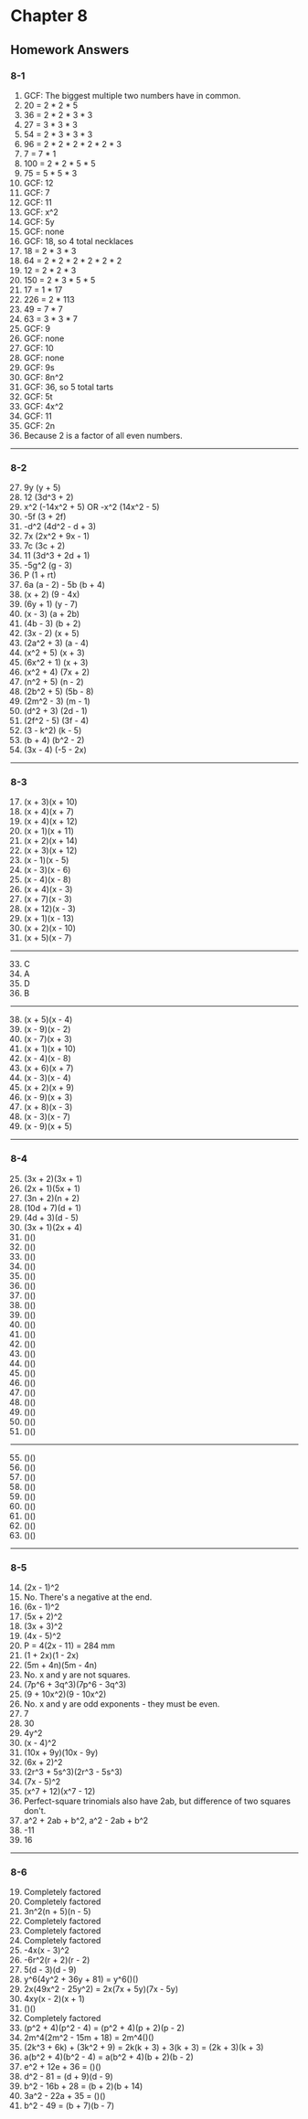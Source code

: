 # Chapter 8

## Homework Answers

### 8-1

1. GCF: The biggest multiple two numbers have in common.
2. 20 = 2 * 2 * 5
3. 36 = 2 * 2 * 3 * 3
4. 27 = 3 * 3 * 3
5. 54 = 2 * 3 * 3 * 3
6. 96 = 2 * 2 * 2 * 2 * 2 * 3
7. 7 = 7 * 1
8. 100 = 2 * 2 * 5 * 5
9. 75 = 5 * 5 * 3
10. GCF: 12
11. GCF: 7
12. GCF: 11
13. GCF: x^2
14. GCF: 5y
15. GCF: none
16. GCF: 18, so 4 total necklaces
17. 18 = 2 * 3 * 3
18. 64 = 2 * 2 * 2 * 2 * 2 * 2
19. 12 = 2 * 2 * 3
20. 150 = 2 * 3 * 5 * 5
21. 17 = 1 * 17
22. 226 = 2 * 113
23. 49 = 7 * 7
24. 63 = 3 * 3 * 7
25. GCF: 9
26. GCF: none
27. GCF: 10
28. GCF: none
29. GCF: 9s
30. GCF: 8n^2
31. GCF: 36, so 5 total tarts
32. GCF: 5t
33. GCF: 4x^2
34. GCF: 11
35. GCF: 2n
36. Because 2 is a factor of all even numbers.

---

### 8-2

27. 9y (y + 5)
28. 12 (3d^3 + 2)
29. x^2 (-14x^2 + 5) OR -x^2 (14x^2 - 5)
30. -5f (3 + 2f)
31. -d^2 (4d^2 - d + 3)
32. 7x (2x^2 + 9x - 1)
33. 7c (3c + 2)
34. 11 (3d^3 + 2d + 1)
35. -5g^2 (g - 3)
36. P (1 + rt)
37. 6a (a - 2) - 5b (b + 4)
38. (x + 2) (9 - 4x)
39. (6y + 1) (y - 7)
40. (x - 3) (a + 2b)
41. (4b - 3) (b + 2)
42. (3x - 2) (x + 5)
43. (2a^2 + 3) (a - 4)
44. (x^2 + 5) (x + 3)
45. (6x^2 + 1) (x + 3)
46. (x^2 + 4) (7x + 2)
47. (n^2 + 5) (n - 2)
48. (2b^2 + 5) (5b - 8)
49. (2m^2 - 3) (m - 1)
50. (d^2 + 3) (2d - 1)
51. (2f^2 - 5) (3f - 4)
52. (3 - k^2) (k - 5)
53. (b + 4) (b^2 - 2)
54. (3x - 4) (-5 - 2x)

---

### 8-3

17. (x + 3)(x + 10)
18. (x + 4)(x + 7)
19. (x + 4)(x + 12)
20. (x + 1)(x + 11)
21. (x + 2)(x + 14)
22. (x + 3)(x + 12)
23. (x - 1)(x - 5)
24. (x - 3)(x - 6)
25. (x - 4)(x - 8)
26. (x + 4)(x - 3)
27. (x + 7)(x - 3)
28. (x + 12)(x - 3)
29. (x + 1)(x - 13)
30. (x + 2)(x - 10)
31. (x + 5)(x - 7)

---

33. C
34. A
35. D
36. B

---

38. (x + 5)(x - 4)
39. (x - 9)(x - 2)
40. (x - 7)(x + 3)
41. (x + 1)(x + 10)
42. (x - 4)(x - 8)
43. (x + 6)(x + 7)
44. (x - 3)(x - 4)
45. (x + 2)(x + 9)
46. (x - 9)(x + 3)
47. (x + 8)(x - 3)
48. (x - 3)(x - 7)
49. (x - 9)(x + 5)

---

### 8-4

25. (3x + 2)(3x + 1)
26. (2x + 1)(5x + 1)
27. (3n + 2)(n + 2)
28. (10d + 7)(d + 1)
29. (4d + 3)(d - 5)
30. (3x + 1)(2x + 4)
31. ()()
32. ()()
33. ()()
34. ()()
35. ()()
36. ()()
37. ()()
38. ()()
39. ()()
40. ()()
41. ()()
42. ()()
43. ()()
44. ()()
45. ()()
46. ()()
47. ()()
48. ()()
49. ()()
50. ()()
51. ()()

---

55. ()()
56. ()()
57. ()()
58. ()()
59. ()()
60. ()()
61. ()()
62. ()()
63. ()()

---

### 8-5

14. (2x - 1)^2
15. No. There's a negative at the end. 
16. (6x - 1)^2
17. (5x + 2)^2
18. (3x + 3)^2
19. (4x - 5)^2
20. P = 4(2x - 11) = 284 mm
21. (1 + 2x)(1 - 2x)
22. (5m + 4n)(5m - 4n)
23. No. x and y are not squares.
24. (7p^6 + 3q^3)(7p^6 - 3q^3)
25. (9 + 10x^2)(9 - 10x^2)
26. No. x and y are odd exponents - they must be even.
27. 7
28. 30
29. 4y^2
30. (x - 4)^2
31. (10x + 9y)(10x - 9y)
32. (6x + 2)^2
33. (2r^3 + 5s^3)(2r^3 - 5s^3)
34. (7x - 5)^2
35. (x^7 + 12)(x^7 - 12)
36. Perfect-square trinomials also have 2ab, but difference of two squares don't.
37. a^2 + 2ab + b^2, a^2 - 2ab + b^2
38. -11
39. 16

---

### 8-6

19. Completely factored
20. Completely factored
21. 3n^2(n + 5)(n - 5)
22. Completely factored
23. Completely factored
24. Completely factored
25. -4x(x - 3)^2
26. -6r^2(r + 2)(r - 2)
27. 5(d - 3)(d - 9)
28. y^6(4y^2 + 36y + 81) = y^6()()
29. 2x(49x^2 - 25y^2) = 2x(7x + 5y)(7x - 5y)
30. 4xy(x - 2)(x + 1)
31. ()()
32. Completely factored
33. (p^2 + 4)(p^2 - 4) = (p^2 + 4)(p + 2)(p - 2)
34. 2m^4(2m^2 - 15m + 18) = 2m^4()()
35. (2k^3 + 6k) + (3k^2 + 9) = 2k(k + 3) + 3(k + 3) = (2k + 3)(k + 3)
36. a(b^2 + 4)(b^2 - 4) = a(b^2 + 4)(b + 2)(b - 2)
37. e^2 + 12e + 36 = ()()
38. d^2 - 81 = (d + 9)(d - 9)
39. b^2 - 16b + 28 = (b + 2)(b + 14)
40. 3a^2 - 22a + 35 = ()() 
41. b^2 - 49 = (b + 7)(b - 7)
